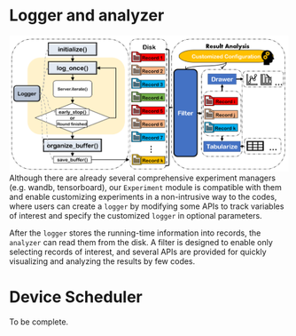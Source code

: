 # Logger and analyzer
![tracer](https://raw.githubusercontent.com/WwZzz/myfigs/master/overview_exp.png)
Although there are already several comprehensive experiment managers (e.g. wandb, 
tensorboard), our `Experiment` module is compatible with them and enable 
customizing experiments in a non-intrusive way to the codes, where users can create a 
`logger` by modifying some APIs to track variables of interest and specify the customized 
`logger` in optional parameters. 

After the `logger` stores the running-time information into records, the `analyzer` can read 
them from the disk. A filter is designed to enable only selecting records of interest, and 
several APIs are provided for quickly visualizing and analyzing the results by few codes.

# Device Scheduler
To be complete.